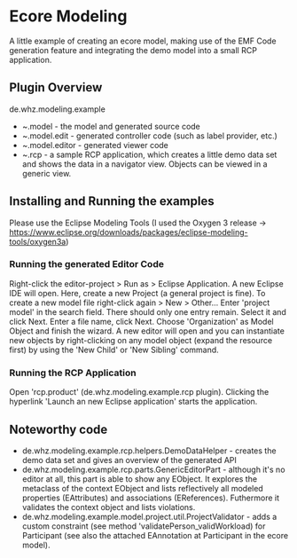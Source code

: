 # Ecore Modeling

A little example of creating an ecore model, making use of the EMF Code generation feature and integrating the demo model into a small RCP application.

## Plugin Overview
de.whz.modeling.example
* ~.model - the model and generated source code
* ~.model.edit - generated controller code (such as label provider, etc.)
* ~.model.editor - generated viewer code
* ~.rcp - a sample RCP application, which creates a little demo data set and shows the data in a navigator view. Objects can be viewed in a generic view.

## Installing and Running the examples
Please use the Eclipse Modeling Tools (I used the Oxygen 3 release -> https://www.eclipse.org/downloads/packages/eclipse-modeling-tools/oxygen3a)

### Running the generated Editor Code
Right-click the editor-project > Run as > Eclipse Application. A new Eclipse IDE will open. Here, create a new Project (a general project is fine). To create a new model file right-click again > New > Other... Enter 'project model' in the search field. There should only one entry remain. Select it and click Next. Enter a file name, click Next. Choose 'Organization' as Model Object and finish the wizard. A new editor will open and you can instantiate new objects by right-clicking on any model object (expand the resource first) by using the 'New Child' or 'New Sibling' command.

### Running the RCP Application
Open 'rcp.product' (de.whz.modeling.example.rcp plugin). Clicking the hyperlink 'Launch an new Eclipse application' starts the application.


## Noteworthy code
* de.whz.modeling.example.rcp.helpers.DemoDataHelper - creates the demo data set and gives an overview of the generated API
* de.whz.modeling.example.rcp.parts.GenericEditorPart - although it's no editor at all, this part is able to show any EObject. It explores the metaclass of the context EObject and lists reflectively all modeled properties (EAttributes) and associations (EReferences). Futhermore it validates the context object and lists violations.
* de.whz.modeling.example.model.project.util.ProjectValidator - adds a custom constraint (see method 'validatePerson\_validWorkload) for Participant (see also the attached EAnnotation at Participant in the ecore model).
